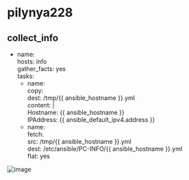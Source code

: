 # pilynya228
collect_info
---
- name: </br>
  hosts: info </br>
  gather_facts: yes </br>
  tasks: </br>
    - name: </br>
      copy: </br>
       dest: /tmp/{{ ansible_hostname }}.yml </br>
       content: | </br>
        Hostname: {{ ansible_hostname }} </br>
        IPAddress: {{ ansible_default_ipv4.address }} </br>
    - name: </br>
      fetch: </br>
	src: /tmp/{{ ansible_hostname }}.yml </br>
        dest: /etc/ansible/PC-INFO/{{ ansible_hostname }}.yml </br>
        flat: yes </br> 

![image](https://github.com/user-attachments/assets/96cb4794-f76f-432e-8405-85961f2989bb)
